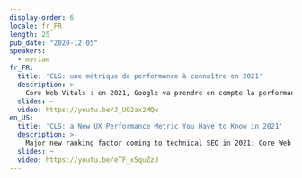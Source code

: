 ```yaml
---
display-order: 6
locale: fr_FR
length: 25
pub_date: "2020-12-05"
speakers:
  - myriam
fr_FR:
  title: 'CLS: une métrique de performance à connaître en 2021'
  description: >-
    Core Web Vitals : en 2021, Google va prendre en compte la performance d'un site pour le positionner. Google a annoncé 3 nouvelles mesures de la vitesse et de la performance d'un site web du point de vue d'un humain. Si vous êtes un développeur dont le site web apparaît dans les résultats de recherche de Google, vous voulez en savoir plus sur le CLS. Nous vous présentons les principaux éléments des mesures, les problèmes courants et des conseils pour éviter de perdre du trafic.
  slides: ~
  video: https://youtu.be/J_UO2ax2MQw
en_US:
  title: 'CLS: a New UX Performance Metric You Have to Know in 2021'
  description: >-
    Major new ranking factor coming to technical SEO in 2021: Core Web Vitals. Google announced 3 new metrics around speed and usability. If you are a developer with website that shows up in Google search results, you want to hear about CLS. We're breaking down key components of the metrics and common issues and debugging tips.
  slides: ~
  video: https://youtu.be/eTF_x5quZzU
---
```

